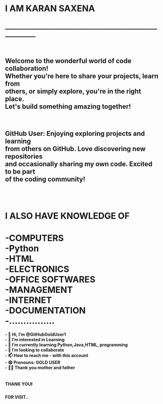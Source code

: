 <H1>I AM KARAN SAXENA</H1>
<H2>
____________________________________________________________
</H2>
<BR>
<H2>
  Welcome to the wonderful world of code collaboration!<BR>
  Whether you're here to share your projects, learn from <BR>
  others, or simply explore, you're in the right place. <BR>
  Let's build something amazing together! </H2><BR>
<H2>
  GitHub User: Enjoying exploring projects and learning <BR>
  from others on GitHub. Love discovering new repositories<BR>
  and occasionally sharing my own code. Excited to be part<BR>
  of the coding community! </H2>
  <BR>
  <BR>
<H1>
  I ALSO HAVE KNOWLEDGE OF
</H1>
<H1>
 -COMPUTERS<BR>
 -Python<BR>
 -HTML<BR>
 -ELECTRONICS<BR>
 -OFFICE SOFTWARES<BR>
 -MANAGEMENT<BR>
 -INTERNET<BR>
 -DOCUMENTATION<BR>
 -................
  </H1>
  
<B>
- 👋 Hi, I’m @GitHubGoldUser1<BR>
- 👀 I’m interested in Learning <BR>
- 🌱 I’m currently learning Python,Java,HTML, programming<BR> 
- 🔗 I’m looking to collaborate <BR>
- 📫 How to reach me - with this account <BR>
- 😄 Pronouns: GOLD USER <BR>
<!---
GitHubGoldUser1/GitHubGoldUser1 is a ✨ special ✨ repository because its `README.md` (this file) appears on your GitHub profile.
You can click the Preview link to take a look at your changes.
--->
- 🙏🏻 Thank you mother and father 
  <BR>
  <BR>
<H4>THANK YOU❗</H4>
<H4>FOR VISIT..</H4>
